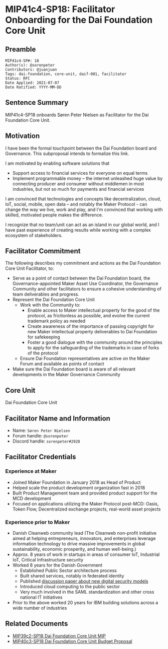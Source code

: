 # MIP41c4-SP18: Facilitator Onboarding for the Dai Foundation Core Unit

## Preamble

```
MIP41c4-SP#: 18
Author(s): @sorenpeter  
Contributors: @juanjuan
Tags: dai-foundation, core-unit, daif-001, facilitator
Status: RFC
Date Applied: 2021-07-07
Date Ratified: YYYY-MM-DD
```

## Sentence Summary

MIP41c4-SP18 onboards Søren Peter Nielsen as Facilitator for the Dai Foundation Core Unit.

## Motivation

I have been the formal touchpoint between the Dai Foundation board and Governance. This subproposal intends to formalize this link.

I am motivated by enabling software solutions that

* Support access to financial services for everyone on equal terms
* Implement programmable money – the internet unleashed huge value by connecting producer and consumer without middlemen in most industries, but not so much for payments and financial services

I am convinced that technologies and concepts like decentralization, cloud, IoT, social, mobile, open data – and notably the Maker Protocol - can change the way we live, work and play, and I'm convinced that working with skilled, motivated people makes the difference.

I recognize that no team/unit can act as an island in our global world, and I have past experience of creating results while working with a complex ecosystem of stakeholders.

## Facilitator Commitment

The following describes my commitment and actions as the Dai Foundation Core Unit Facilitator, to:

* Serve as a point of contact between the Dai Foundation board, the Governance-appointed Maker Asset Use Coordinator, the Governance Community and other facilitators to ensure a cohesive understanding of team deliverables and progress.
* Represent the Dai Foundation Core Unit
    * Work with the Community to:
        * Enable access to Maker intellectual property for the good of the protocol, as frictionless as possible, and evolve the current trademark policy as needed
        * Create awareness of the importance of passing copyright for new Maker intellectual property deliverables to Dai Foundation for safekeeping
        * Foster a good dialogue with the community around the  principles to apply for the safeguarding of the trademarks in case of forks of the protocol
    * Ensure Dai Foundation representatives are active on the Maker Forum and available as points of contact
* Make sure the Dai Foundation board is aware of all relevant developments in the Maker Governance Community

## Core Unit

Dai Foundation Core Unit

## Facilitator Name and Information

* Name: `Søren Peter Nielsen`
* Forum handle: `@sorenpeter`
* Discord handle: `sorenpeter#2928`

## Facilitator Credentials

### Experience at Maker

* Joined Maker Foundation in January 2018 as Head of Product
* Helped scale the product development organization fast in 2018
* Built Product Management team and provided product support for the MCD development
* Focused on applications utilizing the Maker Protocol post-MCD: Oasis, Token Flow, Decentralized exchange projects, real-world asset projects

### Experience prior to Maker

* Danish Cleanweb community lead (The Cleanweb non-profit initiative aimed at helping entrepreneurs, innovators, and enterprises leverage information technology to drive massive improvements in global sustainability, economic prosperity, and human well-being.)
* Approx. 8 years of work in startups in areas of consumer IoT, Industrial IoT, Critical Infrastructure security
* Worked 8 years for the Danish Government
    * Established Public Sector architecture process
    * Built shared services, notably in federated identity
    * Published [discussion paper about new digital security models](https://www.digitaliser.dk/resource/896495/artefact/NewDigitalSecurityModels.pdf?artefact=true&PID=1792137)
    * Introduced cloud computing to the public sector
    * Very much involved in the SAML standardization and other cross national IT initiatives
* Prior to the above worked 20 years for IBM building solutions across a wide number of industries

## Related Documents

* [MIP39c2-SP18 Dai Foundation Core Unit MIP](https://forum.makerdao.com/t/mip39c2-sp18-adds-core-unit-daif-001-dai-foundation/9239)
* [MIP40c3-SP18 Dai Foundation Core Unit Budget Proposal](https://forum.makerdao.com/t/mip40c3-sp18-modify-dai-foundation-core-unit-budget/9238)
